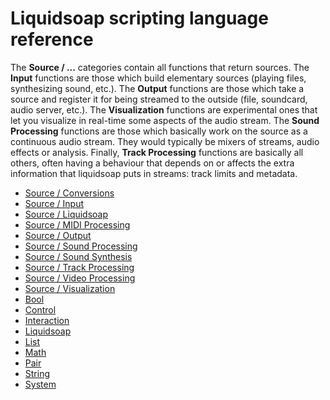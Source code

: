 Liquidsoap scripting language reference
=======================================

The **Source / ...** categories contain all functions that return sources.
The **Input** functions are those which build elementary sources
(playing files, synthesizing sound, etc.).
The **Output** functions are those which take a source and register it
for being streamed to the outside (file, soundcard, audio server, etc.).
The **Visualization** functions are experimental ones that let you 
visualize in real-time some aspects of the audio stream.
The **Sound Processing** functions are those which basically work on the source 
as a continuous audio stream. They would typically be mixers of streams,
audio effects or analysis.
Finally, **Track Processing** functions are basically all 
others, often having a behaviour that depends on or affects the extra 
information that liquidsoap puts in streams: track limits and metadata.

* [Source / Conversions](#source-conversions)
* [Source / Input](#source-input)
* [Source / Liquidsoap](#source-liquidsoap)
* [Source / MIDI Processing](#source-midi-processing)
* [Source / Output](#source-output)
* [Source / Sound Processing](#source-sound-processing)
* [Source / Sound Synthesis](#source-sound-synthesis)
* [Source / Track Processing](#source-track-processing)
* [Source / Video Processing](#source-video-processing)
* [Source / Visualization](#source-visualization)
* [Bool](#bool)
* [Control](#control)
* [Interaction](#interaction)
* [Liquidsoap](#liquidsoap)
* [List](#list)
* [Math](#math)
* [Pair](#pair)
* [String](#string)
* [System](#system)

